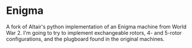 # Enigma
A fork of Altair's python implementation of an Enigma machine from World War 2.   I'm going to try to implement exchangeable rotors, 4- and 5-rotor configurations, and the plugboard found in the original machines.

